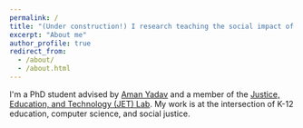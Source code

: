 ```yaml
---
permalink: /
title: "(Under construction!) I research teaching the social impact of computing in K-12!"
excerpt: "About me"
author_profile: true
redirect_from: 
  - /about/
  - /about.html
---
```


I'm a PhD student advised by [Aman Yadav](https://www.amanyadav.org/) and a member of the [Justice, Education, and Technology (JET) Lab](https://msujet.org/). My work is at the intersection of K-12 education, computer science, and social justice.